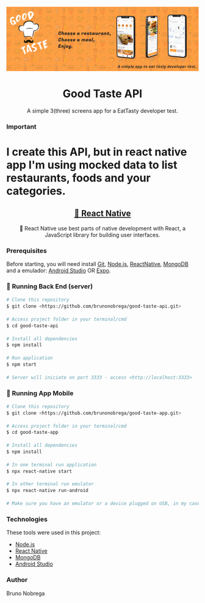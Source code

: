 ![alt text](https://raw.githubusercontent.com/brunonobrega/good-taste-app/main/assets/images/banner-git.png)

<h1 align="center">Good Taste API</h1>

<p align="center">A simple 3(three) screens app for a EatTasty developer test.</p>

### Important
# I create this API, but in react native app I'm using mocked data to list restaurants, foods and your categories.

<h2 align="center">
    <a href="https://reactnative.dev/">🔗 React Native</a>
</h2>
<p align="center">🚀 React Native use best parts of native development with React, a JavaScript library for building user interfaces.</p>

### Prerequisites

Before starting, you will need install [Git](https://git-scm.com), [Node.js](https://nodejs.org/en/), [ReactNative](https://reactnative.dev), [MongoDB](https://www.mongodb.com/) and a emulador: [Android Studio](https://developer.android.com/studio) OR [Expo](https://expo.dev/).

### 🎲 Running Back End (server)

```bash
# Clone this repository
$ git clone <https://github.com/brunonobrega/good-taste-api.git>

# Access project folder in your terminal/cmd
$ cd good-taste-api

# Install all dependencies
$ npm install

# Run application
$ npm start

# Server will iniciate on port 3333 - access <http://localhost:3333>
```

### 🎲 Running App Mobile

```bash
# Clone this repository
$ git clone <https://github.com/brunonobrega/good-taste-app.git>

# Access project folder in your terminal/cmd
$ cd good-taste-app

# Install all dependencies
$ npm install

# In one terminal run application 
$ npx react-native start

# In other terminal run emulator 
$ npx react-native run-android

# Make sure you have an emulator or a device plugged on USB, in my case I use Android Studio, so I can emulate a phone and check if its allright with "adb devices" command before run.
```

### Technologies

These tools were used in this project:

- [Node.js](https://nodejs.org/en/)
- [React Native](https://reactnative.dev/)
- [MongoDB](https://www.mongodb.com/)
- [Android Studio](https://developer.android.com/studio)

### Author
Bruno Nobrega

